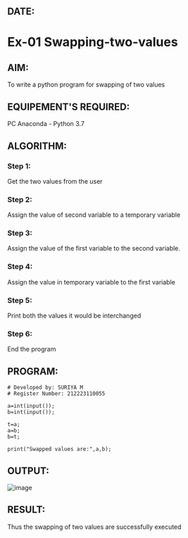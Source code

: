 ## DATE: 
# Ex-01 Swapping-two-values
## AIM:
To write a python program for swapping of two values
## EQUIPEMENT'S REQUIRED: 
PC
Anaconda - Python 3.7
## ALGORITHM: 
### Step 1:
Get the two values from the user
### Step 2: 
Assign the value of second variable to a temporary variable 
### Step 3: 
Assign the value of the first variable to the second variable.
### Step 4:  
Assign the value in temporary variable to the first variable
### Step 5: 
Print both the values it would be interchanged
### Step 6: 
End the program
## PROGRAM:
```
# Developed by: SURIYA M
# Register Number: 212223110055

a=int(input());
b=int(input());

t=a;
a=b;
b=t;

print("Swapped values are:",a,b);
```
## OUTPUT:
![image](https://github.com/user-attachments/assets/8e93fae1-18ff-45a7-b4a0-68abbcb327a1)

## RESULT:
Thus the swapping of two values are successfully executed



